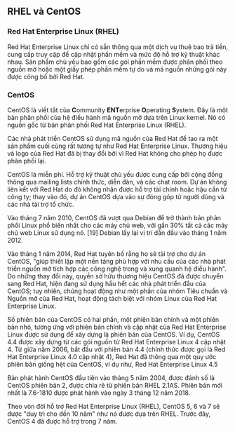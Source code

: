## RHEL và CentOS

### Red Hat Enterprise Linux (RHEL)

Red Hat Enterprise Linux chỉ có sẵn thông qua một dịch vụ thuê bao trả tiền, cung cấp truy cập để cập nhật phần mềm và mức độ hỗ trợ kỹ thuật khác nhau. Sản phẩm chủ yếu bao gồm các gói phần mềm được phân phối theo nguồn mở hoặc một giấy phép phần mềm tự do và mã nguồn những gói này được công bố bởi Red Hat.

### CentOS

CentOS là viết tắt của **C**ommunity **ENT**erprise **O**perating **S**ystem. Đây là  một bản phân phối của hệ điều hành mã nguồn mở dựa trên Linux kernel. Nó có nguồn gốc từ bản phân phối Red Hat Enterprise Linux (RHEL).

Các nhà phát triển CentOS sử dụng mã nguồn của Red Hat để tạo ra một sản phẩm cuối cùng rất tương tự như Red Hat Enterprise Linux. Thương hiệu và logo của Red Hat đã bị thay đổi bởi vì Red Hat không cho phép họ được phân phối lại.

CentOS là miễn phí. Hỗ trợ kỹ thuật chủ yếu được cung cấp bởi cộng đồng thông qua mailing lists chính thức, diễn đàn, và các chat room. Dự án không liên kết với Red Hat do đó không nhận được hỗ trợ tài chính hoặc hậu cần từ công ty; thay vào đó, dự án CentOS dựa vào sự đóng góp từ người dùng và các nhà tài trợ tổ chức.

Vào tháng 7 năm 2010, CentOS đã vượt qua Debian để trở thành bản phân phối Linux phổ biến nhất cho các máy chủ web, với gần 30% tất cả các máy chủ web Linux sử dụng nó. [19] Debian lấy lại vị trí dẫn đầu vào tháng 1 năm 2012.

Vào tháng 1 năm 2014, Red Hat tuyên bố rằng họ sẽ tài trợ cho dự án CentOS, "giúp thiết lập một nền tảng phù hợp với nhu cầu của các nhà phát triển nguồn mở tích hợp các công nghệ trong và xung quanh hệ điều hành". Do những thay đổi này, quyền sở hữu thương hiệu CentOS đã được chuyển sang Red Hat, hiện đang sử dụng hầu hết các nhà phát triển đầu của CentOS; tuy nhiên, chúng hoạt động như một phần của nhóm Tiêu chuẩn và Nguồn mở của Red Hat, hoạt động tách biệt với nhóm Linux của Red Hat Enterprise Linux.

Số phiên bản của CentOS có hai phần, một phiên bản chính và một phiên bản nhỏ, tương ứng với phiên bản chính và cập nhật của Red Hat Enterprise Linux được sử dụng để xây dựng là phiên bản của CentOS. Ví dụ, CentOS 4.4 được xây dựng từ các gói nguồn từ Red Hat Enterprise Linux 4 cập nhật 4. Từ giữa năm 2006, bắt đầu với phiên bản 4.4 (chính thức được gọi là Red Hat Enterprise Linux 4.0 cập nhật 4), Red Hat đã thông qua một quy ước phiên bản giống hệt của CentOS, ví dụ như, Red Hat Enterprise Linux 4.5

Bản phát hành CentOS đầu tiên vào tháng 5 năm 2004, được đánh số là CentOS phiên bản 2, được chia rẽ từ phiên bản RHEL 2.1AS. Phiên bản mới nhất là 7.6-1810 được phát hành vào ngày 3 tháng 12 năm 2018.

Theo vòn đời hỗ trợ Red Hat Enterprise Linux (RHEL), CentOS 5, 6 và 7 sẽ được "duy trì cho đến 10 năm" như nó được dựa trên RHEL. Trước đây, CentOS 4 đã được hỗ trợ trong 7 năm.